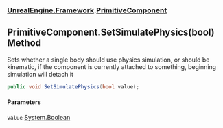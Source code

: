 ### [UnrealEngine.Framework](./UnrealEngine-Framework.md 'UnrealEngine.Framework').[PrimitiveComponent](./UnrealEngine-Framework-PrimitiveComponent.md 'UnrealEngine.Framework.PrimitiveComponent')
## PrimitiveComponent.SetSimulatePhysics(bool) Method
Sets whether a single body should use physics simulation, or should be kinematic, if the component is currently attached to something, beginning simulation will detach it  
```csharp
public void SetSimulatePhysics(bool value);
```
#### Parameters
<a name='UnrealEngine-Framework-PrimitiveComponent-SetSimulatePhysics(bool)-value'></a>
`value` [System.Boolean](https://docs.microsoft.com/en-us/dotnet/api/System.Boolean 'System.Boolean')  
  
